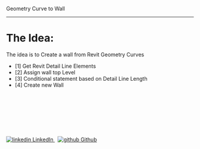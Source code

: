 Geometry Curve to Wall

---
# The Idea:

The idea is to Create a wall from Revit Geometry Curves

- [1] Get Revit Detail Line Elements
- [2] Assign wall top Level
- [3] Conditional statement based on Detail Line Length
- [4] Create new Wall

<br>
</br>


<br>
</br>
<br>
</br>
<p>
  <a href="https://www.linkedin.com/in/binoootuliao/" rel="nofollow noreferrer">
    <img src="https://i.stack.imgur.com/gVE0j.png" alt="linkedin"> LinkedIn
  </a> &nbsp; 
  <a href="https://github.com/melbinoooo" rel="nofollow noreferrer">
    <img src="https://i.stack.imgur.com/tskMh.png" alt="github"> Github
  </a>
</p>

